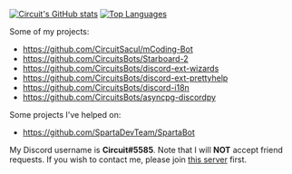 [![Circuit's GitHub stats](https://github-readme-stats.vercel.app/api?username=CircuitSacul&show_icons=true&theme=dracula)](https://github.com/anuraghazra/github-readme-stats)
[![Top Languages](https://github-readme-stats.vercel.app/api/top-langs/?username=CircuitSacul&show_icons=true&theme=dracula)](https://github.com/anuraghazra/github-readme-stats)


Some of my projects:
 - https://github.com/CircuitSacul/mCoding-Bot
 - https://github.com/CircuitsBots/Starboard-2
 - https://github.com/CircuitsBots/discord-ext-wizards
 - https://github.com/CircuitsBots/discord-ext-prettyhelp
 - https://github.com/CircuitsBots/discord-i18n
 - https://github.com/CircuitsBots/asyncpg-discordpy

Some projects I've helped on:
 - https://github.com/SpartaDevTeam/SpartaBot

My Discord username is **Circuit#5585**. Note that I will **NOT** accept friend requests. If you wish to contact me, please join [this server](https://discord.gg/dGAzZDaTS9) first.
